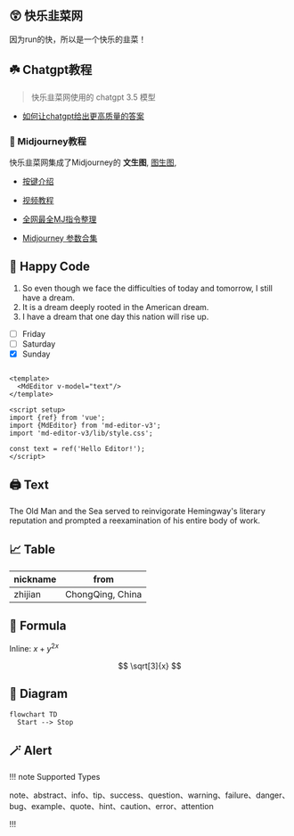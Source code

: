 ## 😲 快乐韭菜网

因为run的快，所以是一个快乐的韭菜！


## ☘️ Chatgpt教程

> 快乐韭菜网使用的 chatgpt 3.5 模型

- [如何让chatgpt给出更高质量的答案](https://zhuanlan.zhihu.com/p/667126116)

### 🤖 Midjourney教程

快乐韭菜网集成了Midjourney的 **文生图**, <u>图生图</u>, 

- [按键介绍](https://blog.csdn.net/ygxfbpkn/article/details/138727851)

- [视频教程](https://www.bilibili.com/video/BV1vm4y1B7gP)

- [全网最全MJ指令整理](https://g1ywwvn4f0m.feishu.cn/base/ICczbk9CoauVdls9helcMOUzn3b?table=tblQ3qyA5AE16h7r&view=vewPND11b4)

- [Midjourney 参数合集](https://zhuanlan.zhihu.com/p/618360220)

## 🤗 Happy Code

1. So even though we face the difficulties of today and tomorrow, I still have a dream.
2. It is a dream deeply rooted in the American dream.
3. I have a dream that one day this nation will rise up.

- [ ] Friday
- [ ] Saturday
- [x] Sunday

```vue

<template>
  <MdEditor v-model="text"/>
</template>

<script setup>
import {ref} from 'vue';
import {MdEditor} from 'md-editor-v3';
import 'md-editor-v3/lib/style.css';

const text = ref('Hello Editor!');
</script>
```

## 🖨 Text

The Old Man and the Sea served to reinvigorate Hemingway's literary reputation and prompted a reexamination of his
entire body of work.

## 📈 Table

| nickname | from             |
|----------|------------------|
| zhijian  | ChongQing, China |

## 📏 Formula

Inline: $x+y^{2x}$

$$
\sqrt[3]{x}
$$

## 🧬 Diagram

```mermaid
flowchart TD
  Start --> Stop
```

## 🪄 Alert

!!! note Supported Types

note、abstract、info、tip、success、question、warning、failure、danger、bug、example、quote、hint、caution、error、attention

!!!